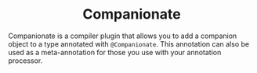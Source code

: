 <h1 align="center">Companionate</h1>

Companionate is a compiler plugin that allows you to add a companion object to a type annotated with `@Companionate`.
This annotation can also be used as a meta-annotation for those you use with your annotation processor.